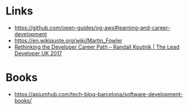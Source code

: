 # Links 
- https://github.com/open-guides/og-aws#learning-and-career-development
- https://en.wikiquote.org/wiki/Martin_Fowler
- [Rethinking the Developer Career Path – Randall Koutnik | The Lead Developer UK 2017](https://www.youtube.com/watch?v=yIPbE7BssOs)

# Books
- https://apiumhub.com/tech-blog-barcelona/software-development-books/
